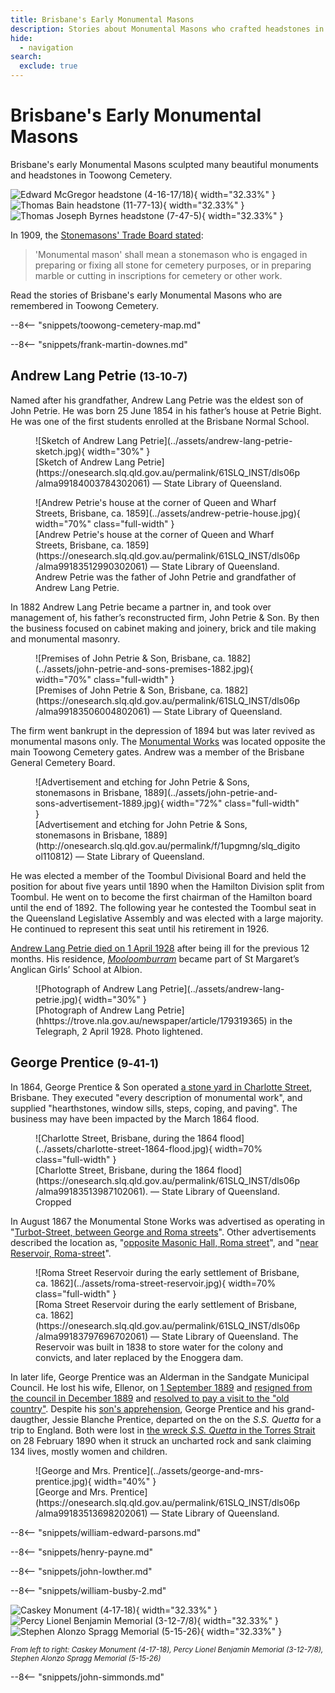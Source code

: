```yaml
---
title: Brisbane's Early Monumental Masons
description: Stories about Monumental Masons who crafted headstones in Toowong Cemetery
hide:
  - navigation
search:
  exclude: true
---
```


# Brisbane's Early Monumental Masons

Brisbane's early Monumental Masons sculpted many beautiful monuments and headstones in Toowong Cemetery.

<!--
![R.R. Smellie (13-60-5/10)](../assets/robert-russell-smellie-headstone.jpg){ width="32.33%" } ![Rose Robertson (13-48-11)](../assets/rose-robertson-headstone.jpg){ width="32.33%" } ![Alexander Munn (18-54-15)](../assets/alexander-munn-headstone.jpg){ width="32.33%" ![Leslie Cooper Scarfe (11-80-1)](../assets/leslie-cooper-scarfe-headstone.jpg){ width="32.33%" }} 
-->


![Edward McGregor headstone (4-16-17/18)](../assets/edward-mcgregor-headstone.jpg){ width="32.33%" } ![Thomas Bain headstone (11-77-13)](../assets/thomas-bain-headstone.jpg){ width="32.33%" } ![Thomas Joseph Byrnes headstone (7-47-5)](../assets/thomas-joseph-byrnes-headstone.jpg){ width="32.33%" } 

In 1909, the [Stonemasons' Trade Board stated](https://trove.nla.gov.au/newspaper/article/19575621):

>'Monumental mason' shall mean a stonemason who is engaged in preparing or fixing all stone for cemetery purposes, or in preparing marble or cutting in inscriptions for cemetery or other work.

<!--
It could be [expensive to bury a loved one in Toowong Cemetery](https://trove.nla.gov.au/newspaper/article/169490124?searchTerm=headstones):

- £1 for the plot
- 15 shillings to open the grave
- 

https://www.fosbc.com/history/cemetery##people/the-stonemasons/

https://trove.nla.gov.au/newspaper/article/3709356?searchTerm=headstones - first cemetery 1852

https://onesearch.slq.qld.gov.au/permalink/61SLQ_INST/dls06p/alma99183857293602061 - anzac day 

-->

Read the stories of Brisbane's early Monumental Masons who are remembered in Toowong Cemetery.

--8<-- "snippets/toowong-cemetery-map.md"

<!--
??? warning "Research"

    [Pugh's 1901 MONUMENTAL MASONS](https://nla.gov.au/nla.obj-3029986054/view?sectionId=nla.obj-3036927085&searchTerm=monumental+mason&partId=nla.obj-3030127117#page/n733/mode/1up):

    - ~~Batstone, Alfred. Boggo road~~
    - ~~Crawford and Co., corner Brunswick and Leichhardt streets~~  
    - Downes, F. M., Wickham street  
    - ~~Hawkins, Alfred, Lytton road, East Brisbane~~  
    - Lowther, J., Turbot street  
    - Petrie. Andrew, office, Darragh’s Buildings, Queen street; and at Toowong  
    - ~~Prout and Thumin, George street~~  
    - Simmonds, J., Ann street, near Creek st.  

    Extra Pugh's beyond 1901

    - M. Busby, Cemetery road, Toowong
    - Parsons & Payne, Makerston street, off Roma street (William Edward Parsons & Henry Payne)
    - J. H. Simmonds, Ann street, near Creek st.  

    Other early Brisbane Monumental Masons included:

    - George Caldwell - Milton
    - George Prentice 
    - John Petrie
    - John Heal

    *Meryll had:*

    - John Munro Paton (6-36-7/8) 
    - Frank Martin Downes (13‑4‑8)
    - Andrew Lang Petrie (13‑10‑7)
    - George Prentice (9‑41‑1)
    - William Edward Parsons (6‑3‑1)
    - William Henry Bowser (13‑2‑11)
    - Henry Payne (18‑102‑5)
    - John Lowther (12‑5‑3/4)
    - William Busby (4‑3‑22)
    - John Simmonds (4‑3‑27)
-->

<!--
The marks of Brisbane's Monumental Masons can be found on headstones in Toowong Cemetery.

<figure markdown>
  ![Example carving](../assets/Example-carving.jpg){ width=40% class="full-width" }
  <figcaption markdown>[insert Example carving]()</figcaption>
</figure>
-->

<!--
## John Munro Paton <small>(6-36-7/8)</small> 

ca. 1891 - 29 October 1974 

??? warning "Research"

    - Can't find anything on Trove - too recent
    - age 83
-->

--8<-- "snippets/frank-martin-downes.md"

<!--
## John Petrie <small>(13‑5‑3)</small>

John was born on 15 January 1822 at Edinburgh, eldest son of Andrew Petrie (1798–1872) and his wife Mary, née Cuthbertson. John assumed responsibility for the management of Petrie & Son after his [father's blindness](https://gutenberg.net.au/ebooks20/2000451h.html#ch2-10) in 1848 forced him to retire. John became sole proprietor and changed the firm's name to John Petrie.

On 5 September 1850 Petrie married Jane Keith, daughter of Daniel McNaught of Dunbarton, Scotland. The family grew to five sons and five daughters. John Petrie topped the poll in Brisbane's first municipal election in 1859 and was mayor three times by 1862 and served as an Alderman until 1867. He was also an active member of the first Masonic lodge in Queensland. A staunch Presbyterian, he was an elder and worked on building St Paul's Church. John Petrie died on 8 December 1892.

<figure markdown>
  ![Andrew and John Petrie](../assets/andrew-and-john-petrie.jpg){ width="30%" class="full-width" }
  <figcaption markdown>[Andrew and John Petrie](http://onesearch.slq.qld.gov.au/permalink/f/1upgmng/slq_alma21220096510002061) — State Library of Queensland.</figcaption>
</figure>

??? warning "Research"

    - https://www.fotc.au/research/john-petrie/
    - https://adb.anu.edu.au/biography/petrie-john-4394
    - [ad 1894](https://trove.nla.gov.au/newspaper/article/216440929?searchTerm=headstones)
    - [Union movement](https://research-repository.griffith.edu.au/bitstream/handle/10072/30437/59325_1.pdf?sequence=1)
    - https://www.petrie.com.au/family
    - https://www.petrie.com.au/history
    - Example works: 
        - Ann Hill second burial in TC 1871
-->

## Andrew Lang Petrie <small>(13‑10‑7)</small>

Named after his grandfather, Andrew Lang Petrie was the eldest son of John Petrie. He was born 25 June 1854 in his father’s house at Petrie Bight. He was one of the first students enrolled at the Brisbane Normal School. 

<figure markdown>
  ![Sketch of Andrew Lang Petrie](../assets/andrew-lang-petrie-sketch.jpg){ width="30%" }
  <figcaption markdown>[Sketch of Andrew Lang Petrie](https://onesearch.slq.qld.gov.au/permalink/61SLQ_INST/dls06p/alma99184003784302061) — State Library of Queensland.</figcaption>
</figure>

<figure markdown>
  ![Andrew Petrie's house at the corner of Queen and Wharf Streets, Brisbane, ca. 1859](../assets/andrew-petrie-house.jpg){ width="70%" class="full-width" }
  <figcaption markdown>[Andrew Petrie's house at the corner of Queen and Wharf Streets, Brisbane, ca. 1859](https://onesearch.slq.qld.gov.au/permalink/61SLQ_INST/dls06p/alma99183512990302061) — State Library of Queensland. Andrew Petrie was the father of John Petrie and grandfather of Andrew Lang Petrie.</figcaption>
</figure>

In 1882 Andrew Lang Petrie became a partner in, and took over management of, his father’s reconstructed firm, John Petrie & Son. By then the business focused on cabinet making and joinery, brick and tile making and monumental masonry. 

<figure markdown>
  ![Premises of John Petrie & Son, Brisbane, ca. 1882](../assets/john-petrie-and-sons-premises-1882.jpg){ width="70%"  class="full-width" }
  <figcaption markdown>[Premises of John Petrie & Son, Brisbane, ca. 1882](https://onesearch.slq.qld.gov.au/permalink/61SLQ_INST/dls06p/alma99183506004802061) — State Library of Queensland.</figcaption>
</figure>

The firm went bankrupt in the depression of 1894 but was later revived as monumental masons only. The [Monumental Works](https://trove.nla.gov.au/newspaper/article/216440929?searchTerm=headstones) was located opposite the main Toowong Cemetery gates. Andrew was a member of the Brisbane General Cemetery Board.

<figure markdown>
  ![Advertisement and etching for John Petrie & Sons, stonemasons in Brisbane, 1889](../assets/john-petrie-and-sons-advertisement-1889.jpg){ width="72%"  class="full-width" }
  <figcaption markdown>[Advertisement and etching for John Petrie & Sons, stonemasons in Brisbane, 1889](http://onesearch.slq.qld.gov.au/permalink/f/1upgmng/slq_digitool110812) — State Library of Queensland.</figcaption>
</figure>

He was elected a member of the Toombul Divisional Board and held the position for about five years until 1890 when the Hamilton Division split from Toombul. He went on to become the first chairman of the Hamilton board until the end of 1892. The following year he contested the Toombul seat in the Queensland Legislative Assembly and was elected with a large majority. He continued to represent this seat until his retirement in 1926. 

[Andrew Lang Petrie died on 1 April 1928](https://trove.nla.gov.au/newspaper/article/179319365?browse=ndp%3Abrowse%2Ftitle%2FT%2Ftitle%2F840%2F1928%2F04%2F02%2Fpage%2F19871822%2Farticle%2F179319365) after being ill for the previous 12 months. His residence, *[Mooloomburram](https://heritage.brisbane.qld.gov.au/heritage-places/157)* became part of St Margaret’s Anglican Girls’ School at Albion. 

<figure markdown>
  ![Photograph of Andrew Lang Petrie](../assets/andrew-lang-petrie.jpg){ width="30%" }
  <figcaption markdown>[Photograph of Andrew Lang Petrie](hhttps://trove.nla.gov.au/newspaper/article/179319365) in the Telegraph, 2 April 1928. Photo lightened.</figcaption>
</figure>

<!--
??? warning "Research"

    - https://www.fotc.au/research/andrew-lang-petrie/
    - https://trove.nla.gov.au/newspaper/article/179319365?searchTerm=monumental%20mason
    - https://trove.nla.gov.au/newspaper/article/21116002?searchTerm=monumental%20mason - Dr Rowe
    - https://www.flickr.com/photos/11000366@N02/6464581535
    - https://www.flickr.com/photos/11000366@N02/albums/72157604627922580
    - [From the OGA President - St Margaret's Anglican Girls School](https://www.google.com/url?sa=t&rct=j&q=&esrc=s&source=web&cd=&ved=2ahUKEwj4ru7OvKX8AhUD7zgGHYRwALMQFnoECEcQAQ&url=https%3A%2F%2Fwww.stmargarets.qld.edu.au%2FArticleDocuments%2F394%2FOGA%2520Newsletter_Issue_2_2014.pdf.aspx&usg=AOvVaw3Zy8TDuGgYSY__F4WmvR5N) - The name comes from the Maroochy Aboriginal dialect combining ‘mooloom’ (shady tree) with ‘burram’ (parrot).
    - Works:
        - Toowong Soldiers’ Memorial in Toowong Memorial Park.
        - [Trooper Cobb's Grave](https://apps.des.qld.gov.au/heritage-register/detail/?id=600333) 
        - [Carved R.R.Smellie's headstone](https://www.flickr.com/photos/11000366@N02/albums/72157604627922580)

    - [Advertisement for the manufacturer of stone memorials Andrew L. Petrie](https://onesearch.slq.qld.gov.au/permalink/61SLQ_INST/dls06p/alma99184003606302061), 1897.
-->

## George Prentice <small>(9‑41‑1)</small>

In 1864, George Prentice & Son operated [a stone yard in Charlotte Street](https://trove.nla.gov.au/newspaper/article/1264492?searchTerm=prentice), Brisbane. They executed "every description of monumental work", and supplied "hearthstones, window sills, steps, coping, and paving". The business may have been impacted by the March 1864 flood.

<figure markdown>
  ![Charlotte Street, Brisbane, during the 1864 flood](../assets/charlotte-street-1864-flood.jpg){ width=70% class="full-width" }
  <figcaption markdown>[Charlotte Street, Brisbane, during the 1864 flood](https://onesearch.slq.qld.gov.au/permalink/61SLQ_INST/dls06p/alma99183513987102061). <!-- Looking north along Charlotte Street from the corner of George Street during the flood of 19-22 March 1864, Brisbane. This area was known then as 'Frog's Hollow'. --> — State Library of Queensland. Cropped</figcaption>
</figure>

In August 1867 the Monumental Stone Works was advertised as operating in "[Turbot-Street, between George and Roma streets](https://trove.nla.gov.au/newspaper/article/1286460?searchTerm=headstones)". Other advertisements described the location as, 
"[opposite Masonic Hall, Roma street](https://trove.nla.gov.au/newspaper/article/1305361?searchTerm=headstones)", and "[near Reservoir, Roma-street](https://trove.nla.gov.au/newspaper/article/1268319?searchTerm=headstones)".

<figure markdown>
  ![Roma Street Reservoir during the early settlement of Brisbane, ca. 1862](../assets/roma-street-reservoir.jpg){ width=70% class="full-width" }
  <figcaption markdown>[Roma Street Reservoir during the early settlement of Brisbane, ca. 1862](https://onesearch.slq.qld.gov.au/permalink/61SLQ_INST/dls06p/alma99183797696702061) — State Library of Queensland. The Reservoir was built in 1838 to store water for the colony and convicts, and later replaced by the Enoggera dam.</figcaption>
</figure>

In later life, George Prentice was an Alderman in the Sandgate Municipal Council. He lost his wife, Ellenor, on [1 September 1889](https://www.familyhistory.bdm.qld.gov.au/details/a34bdd96820cd34b81078add37450ccc48775f538919a62a613fe10838647c21) and [resigned from the council in December 1889](https://trove.nla.gov.au/newspaper/article/234908618?searchTerm=prentice) and [resolved to pay a visit to the "old country"](https://trove.nla.gov.au/newspaper/article/192521302?searchTerm=prentice). Despite his [son's apprehension](https://trove.nla.gov.au/newspaper/article/192521401), George Prentice and his grand-daugther, Jessie Blanche Prentice, departed on the on the *S.S. Quetta* for a trip to England. Both were lost in [the wreck *S.S. Quetta* in the Torres Strait](https://trove.nla.gov.au/newspaper/article/3512322) on 28 February 1890 when it struck an uncharted rock and sank claiming 134 lives, mostly women and children.

<figure markdown>
  ![George and Mrs. Prentice](../assets/george-and-mrs-prentice.jpg){ width="40%" }
  <figcaption markdown>[George and Mrs. Prentice](https://onesearch.slq.qld.gov.au/permalink/61SLQ_INST/dls06p/alma99183513698202061) — State Library of Queensland.</figcaption>
</figure>

<!--
??? warning "Research"

    - [Masonic Hall image](https://www.google.com/url?sa=t&rct=j&q=&esrc=s&source=web&cd=&cad=rja&uact=8&ved=2ahUKEwjtrNCusqD8AhUV1zgGHX5FBqoQFnoECA8QAQ&url=https%3A%2F%2Fdigitalcollections.qut.edu.au%2Fview%2Fsub-collections%2F3727%2FRobert_Augustus_Henry_L%3D27Estrange_-_Copies_-_Brisbane.keywords.html&usg=AOvVaw2qlGflxoODto8xV2PAATTP)
    - [ad 1/4/1865](https://trove.nla.gov.au/newspaper/article/1270333?searchTerm=prentice)
    - [Ad, 1869](https://trove.nla.gov.au/newspaper/article/1308327?searchTerm=headstones)
    - [Ad, 1872](https://trove.nla.gov.au/newspaper/article/1290973?searchTerm=headstones)
    - [Ad, 1873. Est. 1864](https://trove.nla.gov.au/newspaper/article/1306060?searchTerm=headstones)
    - [Ad, 1876, image, Est. 1864](https://trove.nla.gov.au/newspaper/article/185000255?searchTerm=headstones)
    - [Ad, 1877](https://trove.nla.gov.au/newspaper/article/1365196?searchTerm=headstones)
    - Mr. Prentice was a long-standing supporter and [friend of the Hospital for Sick Children](https://trove.nla.gov.au/newspaper/article/192521513?searchTerm=prentice).
    - [eldest grand-daughter](https://trove.nla.gov.au/newspaper/article/183135149?searchTerm=Quetta%20prentice)
    - [Mayor of Sandgate Municipal Council](https://trove.nla.gov.au/newspaper/article/171593706?searchTerm=prentice)
    - [ALBERT CRICKET CLUB](https://trove.nla.gov.au/newspaper/article/884180?searchTerm=George%20prentice%20mayor%20sandgate)
    - [Quetta account](https://trove.nla.gov.au/newspaper/article/52332544/5063949)
    - [Quetta survivor account](https://trove.nla.gov.au/newspaper/article/52329953?searchTerm=prentice)
    - [Notice](https://trove.nla.gov.au/newspaper/article/3507979?searchTerm=prentice)
    - Headstone crafted by George Prentice & Son include: 
        - tba 
-->

--8<-- "snippets/william-edward-parsons.md"

<!--
## William Henry Bowser <small>(13‑2‑11)</small> 

22-04-1954 age 93

Bowser & Co Ltd - Quarries not Monumental Masons

### George Montague Bowser <small>(9‑5‑26)</small>

??? warning "Research"

    - https://trove.nla.gov.au/newspaper/article/171569096 - Ad, Daily Mercury Mackay, 1 Feb 1906  
    - https://trove.nla.gov.au/newspaper/article/180045354?searchTerm=Bowser%20%20MONUMENTAL%20MASONS - Sandgate Cenotaph. W.H. Bowser owned a quarry at Samford.
    - https://trove.nla.gov.au/newspaper/article/20675472?searchTerm=Bowser%20%20MONUMENTAL%20MASONS - W.H's brother buried in Toowong ~7 Nov 1924
    - https://trove.nla.gov.au/newspaper/article/50569828?searchTerm=William%20Henry%20bowser - dies, 3 quarries mayor
    - https://trove.nla.gov.au/newspaper/article/217146865?searchTerm=William%20Henry%20bowser - family notice
    - https://trove.nla.gov.au/newspaper/article/217212679?searchTerm=William%20Henry%20bowser - WILLIAM HENRY BOWSER late of "Cardiff" Main Road North Tamborine in the State of Queensland Retired Quarry Master deceased who died at 66 Legeyt Street, Windsor Brisbane in the said State on the twenty second day of April 1954
    - https://trove.nla.gov.au/newspaper/article/206147467 - photo 1928
    - https://trove.nla.gov.au/newspaper/article/97675541?searchTerm=w.h.%20Bowser%20%20quarry - photo 1930
    - https://www.flickr.com/photos/basalamant/50310203258

-->

--8<-- "snippets/henry-payne.md"

--8<-- "snippets/john-lowther.md"

--8<-- "snippets/william-busby-2.md"

![Caskey Monument (4‑17‑18)](../assets/logo/fotc-logo.svg){ width="32.33%" } ![Percy Lionel Benjamin Memorial (3-12-7/8)](../assets/logo/fotc-logo.svg){ width="32.33%" } ![Stephen Alonzo Spragg Memorial (5-15-26)](../assets/logo/fotc-logo.svg){ width="32.33%" }

*<small>From left to right: Caskey Monument (4-17-18), Percy Lionel Benjamin Memorial (3-12-7/8), Stephen Alonzo Spragg Memorial (5-15-26)</small>* <br>

--8<-- "snippets/john-simmonds.md"

<!--
## John Heal <small>(13‑40‑9)</small>

!!! warning "Research"

    - https://www.fotc.au/research/john-daniel-heal/
    - https://trove.nla.gov.au/newspaper/article/70865093?searchTerm=John%20Heal

-->

<!--
## George Caldwell <small>(n/a)</small>

George Caldwell was a [stone cutter and sculptor operating near Catholic Cemetery](https://trove.nla.gov.au/newspaper/article/3164385?searchTerm=caldwell) in Milton in 1863.

<figure markdown>
  ![View of the Brisbane suburb of Milton, ca. 1870](../assets/milton-cemetery-1870.jpg){ class="full-width" }
  <figcaption markdown>[View of the Brisbane suburb of Milton, ca. 1870](http://onesearch.slq.qld.gov.au/permalink/f/1upgmng/slq_alma21219311070002061). Photograph taken in the vicinity of Caxton Street, Petrie Terrace, looking due west across the intersection of Judge and Hale Streets and across the Milton Cemetery. The mortuary chapel visible in the centre of the photograph was converted to a church in 1873, and was demolished when Christ Church (Milton) was constructed in 1874-76 — State Library of Queensland. Cropped.</figcaption>
</figure>

!!! warning "Research"

    John Clarke	Caldwell (13‑48‑22)	[moved from Paddington](https://www.fotc.au/headstones/moved-paddington-headstones/).

-->

<!--
## Batstone & Smith

==Batstone & Smith established as a business in 1885 (tbc)==

William Batstone and P. Smith [ended their partnership](https://trove.nla.gov.au/newspaper/article/174764465?searchTerm=Batstone%20monumental) as Stone and Marble Workers on December 3, 1887.

The business continued to operate as "W. Batstone and Son" in the same premises in Boggo road, South Brisbane.

==Henry Batstone was William's son (tbc)==. Henry's occupation was listed as "Mason" in the [SUPPLEMENTARY ANNUAL ELECTORAL LIST, 6 October 1900](https://trove.nla.gov.au/newspaper/article/175288017?searchTerm=Batstone). He was 21 at that time and living at "Monumental works, Boggo road, twelfth house on left from Clarence corner".

==means born 1879==

Henry Edward Batstone died aged 70 and was buried in Toowong Cemetery on 29 July 1960. ==visit grave 29-16-14 for dates==

==means born 1890. Not the same Henry? Many more Henrys!!! 3 buried in Toowong==

Henry, son of Henry of Shorte Street Paddington, [died April 1910](https://trove.nla.gov.au/newspaper/article/188180077) and was buried in Toowong Cemetery.

Henry, of Swann Road Taringa, [died 1945](https://trove.nla.gov.au/newspaper/article/48949585?searchTerm=%22Henry%20Batstone%22) and was buried in Toowong Cemetery.

[Henry Edward died May 1944](https://trove.nla.gov.au/newspaper/article/48949522?searchTerm=%22Henry%20Batstone%22)

https://trove.nla.gov.au/newspaper/article/176946410?searchTerm=Batstone%20monumental - worker wanted

https://trove.nla.gov.au/newspaper/article/234907975?searchTerm=%22Batstone%22 - 1889 Ad

## William Batstone <small>(n/a)</small>

https://www.batstonesmemorials.com.au/history

>One of Brisbane's oldest memorial stands in Mowbray Park Brisbane and was built by William Alfred Batstone. 
>Our family have been making monuments in Queensland since 1885 when William Batstone opened his stonemasonry workshop in Woolloongabba, Brisbane.

## Alfred Batstone <small>(n/a)</small>

http://www.batstones.com.au/BATSTONES_STONE_MASONRY/MONUMENTAL.html
-->

<!--
## James Gordon <small>(8‑88‑3)</small>

James Gordon [died on 9 July 1904](https://trove.nla.gov.au/newspaper/article/19290130?searchTerm=%22James%20Gordon%22), age 82

https://trove.nla.gov.au/newspaper/article/22263085?searchTerm=%22James%20Gordon%22%20mason - returned from Sydney

No evidence of being a mason
-->

<!--
## Clarence Grundy Pilling  <small>(n/a)</small>

https://trove.nla.gov.au/newspaper/article/183476576?searchTerm=C.%20Pilling - daughter engagement
https://trove.nla.gov.au/newspaper/article/183456229?searchTerm=C.%20G.%20Pilling - wedding

Mark: "[C. G. Pilling Late Mansbridge](https://www.fosbc.com/history/cemetery-people/the-stonemasons/)"

## Frank Mansbridge <small>(n/a)</small>

-->

<!--
## William E. Prout <small>(n/a)</small>

!!! warning "Research"

    - https://trove.nla.gov.au/newspaper/article/172392656?searchTerm=Prout - alive 1897
    - LATE Prout and Thumm
    - 9-11-17?

-->

<!--
## Edward Logan Thumm

!!! warning "Research"

    - https://trove.nla.gov.au/newspaper/article/20143091?searchTerm=parsons%20monumental%20mason
    - https://nla.gov.au/nla.obj-3029986054/view?sectionId=nla.obj-3036927085&searchTerm=monumental+mason&partId=nla.obj-3030027786#page/n24/mode/1up

-->

<!--
## Timothy Wrafter <small>(n/a)</small>

The name T. Wrafter, dates back to the late 1800’s when Timothy Wrafter, a stonemason from Ireland, set up a monumental business in Nudgee.  As time progressed and the firm grew, he encouraged his nephew, Timothy, also a stonemason from Ireland, to emigrate to Australia and work in his business.

Timothy eventually procured the business from his uncle and as work increased and his two sons Denis and Joseph grew older, they were apprenticed as stonemasons, hence the beginning of the firm, T. Wrafter & Sons.

!!! warning "Research"

    - https://trove.nla.gov.au/newspaper/article/182626313?searchTerm=Wrafter - Hurling Club 1887
    - https://trove.nla.gov.au/newspaper/article/3432002?searchTerm=Wrafter - partition
    - https://trove.nla.gov.au/newspaper/article/179926171?searchTerm=Timothy%20Wrafter%20monumental
    - https://twstone.com.au/brisbane-monumental-stonemasons/
    - https://twstone.com.au/stonemason-brisbane-northside-about/ - Nudgee

-->

<!-- 
## Chambers and Clutten (Melbourne)
## Peter Sturrock (Woonona, NSW)
## Hind (London)
## G. Maile & Son (London)
## Frank Williams (Ipswich)
## Ernest Greenway (Ipswich)
## E. Fortescue (Ipswich)
## Rudolph Ziegler (Toowoomba)
-->